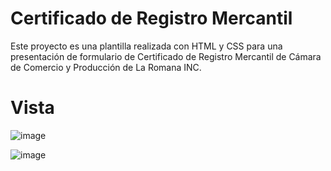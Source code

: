 # Certificado de Registro Mercantil

Este proyecto es una plantilla realizada con HTML y CSS para una presentación de formulario de Certificado de Registro Mercantil de Cámara de Comercio y Producción de La Romana INC.

# Vista

![image](https://github.com/Carlos4775/CertificadoRegistroMercantil/assets/46830962/eca237b8-77e7-4fec-bca9-c0cf233aa46d)

![image](https://github.com/Carlos4775/CertificadoRegistroMercantil/assets/46830962/f4b5409c-3768-4456-b59d-46c2ae20baad)
